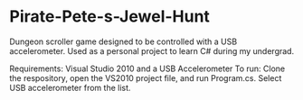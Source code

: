 # Pirate-Pete-s-Jewel-Hunt
Dungeon scroller game designed to be controlled with a USB accelerometer. Used as a personal project to learn C# during my undergrad.

Requirements: Visual Studio 2010 and a USB Accelerometer
To run: Clone the respository, open the VS2010 project file, and run Program.cs. Select USB accelerometer from the list.
